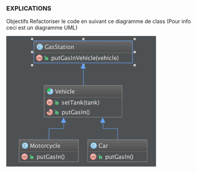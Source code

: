 ### EXPLICATIONS

Objectifs Refactoriser le code en suivant ce diagramme de class (Pour info ceci est un diagramme UML)

<img src="../Images/OCP.png" width='400px' >